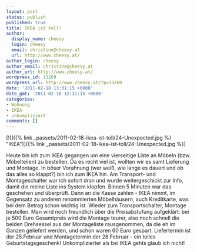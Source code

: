 ```yaml
---
layout: post
status: publish
published: true
title: IKEA ist toll!
author:
  display_name: cheesy
  login: cheesy
  email: christine@cheesy.at
  url: http://www.cheesy.at/
author_login: cheesy
author_email: christine@cheesy.at
author_url: http://www.cheesy.at/
wordpress_id: 13269
wordpress_url: http://www.cheesy.at/?p=13269
date: '2011-02-18 13:31:15 +0000'
date_gmt: '2011-02-18 12:31:15 +0000'
categories:
- Wohnung
- IKEA
- unkompliziert
comments: []
---
```

<!--:de-->[![]({% link _passets/2011-02-18-ikea-ist-toll/24-Unexpected.jpg %} "IKEA")]({% link _passets/2011-02-18-ikea-ist-toll/24-Unexpected.jpg %})
Heute bin ich zum IKEA gegangen um eine vierseitige Liste an Möbeln (bzw. Möbelteilen) zu bestellen. Da es recht viel ist, wollten wir es samt Lieferung und Montage. In böser Vorahnung (wer weiß, wie lange es dauert und ob das alles so klappt?) bin ich zum IKEA hin. Am Transport- und Montageschalter war ich sofort dran und wurde weitergeschickt zur Info, damit die meine Liste ins System klopfen. Binnen 5 Minuten war das geschehen und überprüft. Dann an die Kasse zahlen - IKEA nimmt, im Gegensatz zu anderen renommierten Möbelhäusern, auch Kreditkarte, was bei dem Betrag schon wichtig ist. Wieder zum Transportschalter, Montage bestellen. Man wird noch freundlich über die Preisabstufung aufgeklärt: bei je 500 Euro Gesamtpreis wird die Montage teurer, also noch schnell die beiden Drehsessel aus der Montageliste rausgenommen, da die eh im Ganzen geliefert werden, und schon waren 60 Euro gespart. Liefertermin ist der 25.Februar und Montagetermin der 28.Februar - ein tolles Geburtstagsgeschenk!
Unkomplizierter als bei IKEA gehts glaub ich nicht!
<!--:--><!--:en-->
<!--:-->
